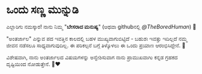 # ಒಂದು ಸಣ್ಣ ಮುನ್ನುಡಿ

ಎಲ್ಲಾರಿಗು ನಮಸ್ಕಾರ! ನಾನು ನಿಮ್ಮ "**ಬೇಸರಾದ ಮನುಷ್ಯ**" (ಆಥವಾ githubನಲ್ಲಿ *@TheBoredHuman*) 👋

"ಅಂತರ್ಜಾಲ" ಎನ್ನುವ ಪದ ಇವತ್ತಿನ ಕಾಲದಲ್ಲಿ ಬಹಳ ಮುಖ್ಯವಾಗುಬಿಟ್ಟಿದೆ - ಬಹುಶಃ ಇವತ್ತು ಇದಿಲ್ಲದೆ ನಮ್ಮ ಜೀವನ ನಡೆಸಲೂ ಸಾಧ್ಯವಾಗುವುದಿಲ್ಲ.
ಈ ಪರಿಕಲ್ಪನೆ ಬಗ್ಗೆ ತಿಳ್ಕೊಳಲು ಈ ಒಂದು ಪ್ರಯಾಣ ಆರಂಭಿಸಿದ್ದೇನೆ. 🧠

ವಿಶೇಷವಾಗಿ, ನಾನು ಅಂತರ್ಜಾಲದ ವಿಷಯಗಳನ್ನು ಅನ್ವೇಶಿಸುವಾಗ ನಾನು ಪ್ರಾಮುಖವಾಗಿು ಕನ್ನಡ ಗ್ರಹಕದ ದೃಷ್ಟಿಯಿಂದ ನೋಡುತ್ತೇನೆ. 💛❤️

<!---
TheBoredHuman/TheBoredHuman is a ✨ special ✨ repository because its `README.md` (this file) appears on your GitHub profile.
You can click the Preview link to take a look at your changes.
--->
